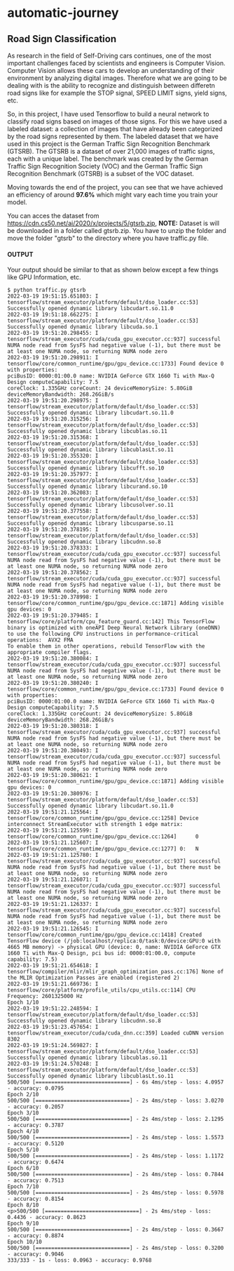 # automatic-journey

## Road Sign Classification
As research in the field of Self-Driving cars continues, one of the most important challenges faced by scientists and engineers is Computer Vision. Computer Vision allows these cars to develop an understanding of their environment by analyzing digital images. Therefore what we are going to be dealing with is the ability to recognize and distinguish between differetn road signs like for example the STOP signal, SPEED LIMIT signs, yield signs, etc.

So, in this project, I have used Tensorflow to build a neural network to classify road signs based on images of those signs. For this we have used a labeled dataset: a collection of images that have already been categorized by the road signs represented by them.
The labeled dataset that we have used in this project is the German Traffic Sign Recognition Benchmark (GTSRB). The GTSRB is a dataset of over 21,000 images of traffic signs, each with a unique label. The benchmark was created by the German Traffic Sign Recognition Society (VOC) and the German Traffic Sign Recognition Benchmark (GTSRB) is a subset of the VOC dataset.

Moving towards the end of the project, you can see that we have achieved an efficiency of around <b>97.6%</b> which might vary each time you train your model.

You can acces the dataset from https://cdn.cs50.net/ai/2020/x/projects/5/gtsrb.zip, **NOTE:** Dataset is will be downloaded in a folder called gtsrb.zip. You have to unzip the folder and move the folder "gtsrb" to the directory where you have traffic.py file.

#### **OUTPUT**
Your output should be similar to that as shown below except a few things like GPU Information, etc.
```console
$ python traffic.py gtsrb
2022-03-19 19:51:15.651803: I tensorflow/stream_executor/platform/default/dso_loader.cc:53] Successfully opened dynamic library libcudart.so.11.0
2022-03-19 19:51:18.662275: I tensorflow/stream_executor/platform/default/dso_loader.cc:53] Successfully opened dynamic library libcuda.so.1
2022-03-19 19:51:20.298455: I tensorflow/stream_executor/cuda/cuda_gpu_executor.cc:937] successful NUMA node read from SysFS had negative value (-1), but there must be at least one NUMA node, so returning NUMA node zero
2022-03-19 19:51:20.298911: I tensorflow/core/common_runtime/gpu/gpu_device.cc:1733] Found device 0 with properties:
pciBusID: 0000:01:00.0 name: NVIDIA GeForce GTX 1660 Ti with Max-Q Design computeCapability: 7.5
coreClock: 1.335GHz coreCount: 24 deviceMemorySize: 5.80GiB deviceMemoryBandwidth: 268.26GiB/s
2022-03-19 19:51:20.298975: I tensorflow/stream_executor/platform/default/dso_loader.cc:53] Successfully opened dynamic library libcudart.so.11.0
2022-03-19 19:51:20.315256: I tensorflow/stream_executor/platform/default/dso_loader.cc:53] Successfully opened dynamic library libcublas.so.11
2022-03-19 19:51:20.315368: I tensorflow/stream_executor/platform/default/dso_loader.cc:53] Successfully opened dynamic library libcublasLt.so.11
2022-03-19 19:51:20.355320: I tensorflow/stream_executor/platform/default/dso_loader.cc:53] Successfully opened dynamic library libcufft.so.10
2022-03-19 19:51:20.357977: I tensorflow/stream_executor/platform/default/dso_loader.cc:53] Successfully opened dynamic library libcurand.so.10
2022-03-19 19:51:20.362083: I tensorflow/stream_executor/platform/default/dso_loader.cc:53] Successfully opened dynamic library libcusolver.so.11
2022-03-19 19:51:20.377558: I tensorflow/stream_executor/platform/default/dso_loader.cc:53] Successfully opened dynamic library libcusparse.so.11
2022-03-19 19:51:20.378195: I tensorflow/stream_executor/platform/default/dso_loader.cc:53] Successfully opened dynamic library libcudnn.so.8
2022-03-19 19:51:20.378333: I tensorflow/stream_executor/cuda/cuda_gpu_executor.cc:937] successful NUMA node read from SysFS had negative value (-1), but there must be at least one NUMA node, so returning NUMA node zero
2022-03-19 19:51:20.378562: I tensorflow/stream_executor/cuda/cuda_gpu_executor.cc:937] successful NUMA node read from SysFS had negative value (-1), but there must be at least one NUMA node, so returning NUMA node zero
2022-03-19 19:51:20.378998: I tensorflow/core/common_runtime/gpu/gpu_device.cc:1871] Adding visible gpu devices: 0
2022-03-19 19:51:20.379485: I tensorflow/core/platform/cpu_feature_guard.cc:142] This TensorFlow binary is optimized with oneAPI Deep Neural Network Library (oneDNN) to use the following CPU instructions in performance-critical operations:  AVX2 FMA
To enable them in other operations, rebuild TensorFlow with the appropriate compiler flags.
2022-03-19 19:51:20.380084: I tensorflow/stream_executor/cuda/cuda_gpu_executor.cc:937] successful NUMA node read from SysFS had negative value (-1), but there must be at least one NUMA node, so returning NUMA node zero
2022-03-19 19:51:20.380240: I tensorflow/core/common_runtime/gpu/gpu_device.cc:1733] Found device 0 with properties:
pciBusID: 0000:01:00.0 name: NVIDIA GeForce GTX 1660 Ti with Max-Q Design computeCapability: 7.5
coreClock: 1.335GHz coreCount: 24 deviceMemorySize: 5.80GiB deviceMemoryBandwidth: 268.26GiB/s
2022-03-19 19:51:20.380318: I tensorflow/stream_executor/cuda/cuda_gpu_executor.cc:937] successful NUMA node read from SysFS had negative value (-1), but there must be at least one NUMA node, so returning NUMA node zero
2022-03-19 19:51:20.380493: I tensorflow/stream_executor/cuda/cuda_gpu_executor.cc:937] successful NUMA node read from SysFS had negative value (-1), but there must be at least one NUMA node, so returning NUMA node zero
2022-03-19 19:51:20.380621: I tensorflow/core/common_runtime/gpu/gpu_device.cc:1871] Adding visible gpu devices: 0
2022-03-19 19:51:20.380976: I tensorflow/stream_executor/platform/default/dso_loader.cc:53] Successfully opened dynamic library libcudart.so.11.0
2022-03-19 19:51:21.125564: I tensorflow/core/common_runtime/gpu/gpu_device.cc:1258] Device interconnect StreamExecutor with strength 1 edge matrix:
2022-03-19 19:51:21.125599: I tensorflow/core/common_runtime/gpu/gpu_device.cc:1264]      0 
2022-03-19 19:51:21.125607: I tensorflow/core/common_runtime/gpu/gpu_device.cc:1277] 0:   N 
2022-03-19 19:51:21.125780: I tensorflow/stream_executor/cuda/cuda_gpu_executor.cc:937] successful NUMA node read from SysFS had negative value (-1), but there must be at least one NUMA node, so returning NUMA node zero
2022-03-19 19:51:21.126071: I tensorflow/stream_executor/cuda/cuda_gpu_executor.cc:937] successful NUMA node read from SysFS had negative value (-1), but there must be at least one NUMA node, so returning NUMA node zero
2022-03-19 19:51:21.126337: I tensorflow/stream_executor/cuda/cuda_gpu_executor.cc:937] successful NUMA node read from SysFS had negative value (-1), but there must be at least one NUMA node, so returning NUMA node zero
2022-03-19 19:51:21.126545: I tensorflow/core/common_runtime/gpu/gpu_device.cc:1418] Created TensorFlow device (/job:localhost/replica:0/task:0/device:GPU:0 with 4665 MB memory) -> physical GPU (device: 0, name: NVIDIA GeForce GTX 1660 Ti with Max-Q Design, pci bus id: 0000:01:00.0, compute capability: 7.5)
2022-03-19 19:51:21.654618: I tensorflow/compiler/mlir/mlir_graph_optimization_pass.cc:176] None of the MLIR Optimization Passes are enabled (registered 2)
2022-03-19 19:51:21.669736: I tensorflow/core/platform/profile_utils/cpu_utils.cc:114] CPU Frequency: 2601325000 Hz
Epoch 1/10
2022-03-19 19:51:22.248594: I tensorflow/stream_executor/platform/default/dso_loader.cc:53] Successfully opened dynamic library libcudnn.so.8
2022-03-19 19:51:23.457654: I tensorflow/stream_executor/cuda/cuda_dnn.cc:359] Loaded cuDNN version 8302
2022-03-19 19:51:24.569827: I tensorflow/stream_executor/platform/default/dso_loader.cc:53] Successfully opened dynamic library libcublas.so.11
2022-03-19 19:51:24.570248: I tensorflow/stream_executor/platform/default/dso_loader.cc:53] Successfully opened dynamic library libcublasLt.so.11
500/500 [==============================] - 6s 4ms/step - loss: 4.0957 - accuracy: 0.0795
Epoch 2/10
500/500 [==============================] - 2s 4ms/step - loss: 3.0270 - accuracy: 0.2057
Epoch 3/10
500/500 [==============================] - 2s 4ms/step - loss: 2.1295 - accuracy: 0.3787
Epoch 4/10
500/500 [==============================] - 2s 4ms/step - loss: 1.5573 - accuracy: 0.5120
Epoch 5/10
500/500 [==============================] - 2s 4ms/step - loss: 1.1172 - accuracy: 0.6474
Epoch 6/10
500/500 [==============================] - 2s 4ms/step - loss: 0.7844 - accuracy: 0.7513
Epoch 7/10
500/500 [==============================] - 2s 4ms/step - loss: 0.5978 - accuracy: 0.8154
Epoch 8/10
<p>500/500 [==============================] - 2s 4ms/step - loss: 0.4436 - accuracy: 0.8623
Epoch 9/10
500/500 [==============================] - 2s 4ms/step - loss: 0.3667 - accuracy: 0.8874
Epoch 10/10
500/500 [==============================] - 2s 4ms/step - loss: 0.3200 - accuracy: 0.9046
333/333 - 1s - loss: 0.0963 - accuracy: 0.9768
```

